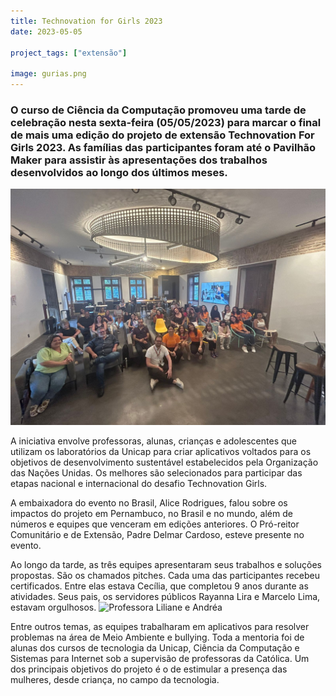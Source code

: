 ```yaml
---
title: Technovation for Girls 2023
date: 2023-05-05

project_tags: ["extensão"]

image: gurias.png
---
```


### O curso de Ciência da Computação promoveu uma tarde de celebração nesta sexta-feira (05/05/2023) para marcar o final de mais uma edição do projeto de extensão Technovation For Girls 2023. As famílias das participantes foram até o Pavilhão Maker para assistir às apresentações dos trabalhos desenvolvidos ao longo dos últimos meses.

![Gurias](gurias.jpeg)

 A iniciativa envolve professoras, alunas, crianças e adolescentes que utilizam os laboratórios da Unicap para criar aplicativos voltados para os objetivos de desenvolvimento sustentável estabelecidos pela Organização das Nações Unidas. Os melhores são selecionados para participar das etapas nacional e internacional do desafio Technovation Girls.

A embaixadora do evento no Brasil, Alice Rodrigues, falou sobre os impactos do projeto em Pernambuco, no Brasil e no mundo, além de números e equipes que venceram em edições anteriores. O Pró-reitor Comunitário e de Extensão, Padre Delmar Cardoso, esteve presente no evento.

Ao longo da tarde, as três equipes apresentaram seus trabalhos e soluções propostas. São os chamados pitches. Cada uma das participantes recebeu certificados. Entre elas estava Cecília, que completou 9 anos durante as atividades. Seus pais, os servidores públicos Rayanna Lira e Marcelo Lima, estavam orgulhosos.
![Professora Liliane e Andréa](prof_pic.jpg)

Entre outros temas, as equipes trabalharam em aplicativos para resolver problemas na área de Meio Ambiente e bullying. Toda a mentoria foi de alunas dos cursos de tecnologia da Unicap, Ciência da Computação e Sistemas para Internet sob a supervisão de professoras da Católica. Um dos principais objetivos do projeto é o de estimular a presença das mulheres, desde criança, no campo da tecnologia.
